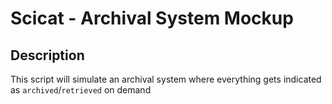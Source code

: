 # Scicat - Archival System Mockup
## Description
This script will simulate an archival system where everything gets indicated as `archived`/`retrieved` on demand
